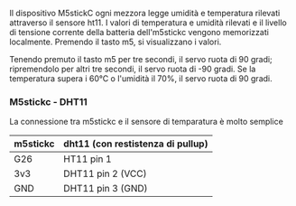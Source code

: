 
Il dispositivo M5stickC ogni mezzora legge umidità e temperatura rilevati attraverso il sensore ht11. I valori di temperatura e umidità rilevati e il livello di tensione corrente della batteria dell'm5stickc vengono memorizzati localmente.
Premendo il tasto m5, si visualizzano i valori. 


Tenendo premuto il tasto m5 per tre secondi, il servo ruota di 90 gradi; ripremendolo per altri tre secondi, il servo ruota di -90 gradi. 
Se la temperatura supera i 60°C o l'umidità il 70%, il servo ruota di 90 gradi.

### M5stickc - DHT11
La connessione tra m5stickc e il sensore di temparatura è molto semplice

m5stickc | dht11 (con restistenza di pullup)
------------ | -------------
G26 | HT11 pin 1 
3v3 | DHT11 pin 2 (VCC) 
GND | DHT11 pin 3 (GND) 
